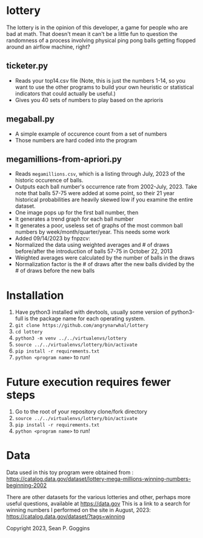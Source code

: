 # lottery

The lottery is in the opinion of this developer, a game for people who are bad at math. That doesn't mean it can't be a little fun to question the randomness of a process involving physical ping pong balls getting flopped around an airflow machine, right? 

## ticketer.py
- Reads your top14.csv file (Note, this is just the numbers 1-14, so you want to use the other programs to build your own heuristic or statistical indicators that could actually be useful.)
- Gives you 40 sets of numbers to play based on the aprioris

## megaball.py
- A simple example of occurence count from a set of numbers
- Those numbers are hard coded into the program

## megamillions-from-apriori.py
- Reads `megamillions.csv`, which is a listing through July, 2023 of the historic occurence of balls. 
- Outputs each ball number's occurrence rate from 2002-July, 2023. Take note that balls 57-75 were added at some point, so their 21 year historical probabilities are heavily skewed low if you examine the entire dataset. 
- One image pops up for the first ball number, then
- It generates a trend graph for each ball number
- It generates a poor, useless set of graphs of the most common ball numbers by week/month/quarter/year. This needs some work
- Added 09/14/2023 by fnpzcv:
- Normalized the data using weighted averages and # of draws before/after the introduction of balls 57-75 in October 22, 2013
- Weighted averages were calculated by the number of balls in the draws 
- Normalization factor is the # of draws after the new balls divided by the # of draws before the new balls

# Installation
1. Have python3 installed with devtools, usually some version of python3-full is the package name for each operating system. 
2. `git clone https://github.com/angrynarwhal/lottery` 
3. `cd lottery`
4. `python3 -m venv ../../virtualenvs/lottery`
5. `source ../../virtualenvs/lottery/bin/activate`
6. `pip install -r requirements.txt`
7. `python <program name>` to run!

# Future execution requires fewer steps
1. Go to the root of your repository clone/fork directory
2. `source ../../virtualenvs/lottery/bin/activate`
3. `pip install -r requirements.txt`
4. `python <program name>` to run!

# Data
Data used in this toy program were obtained from : https://catalog.data.gov/dataset/lottery-mega-millions-winning-numbers-beginning-2002 

There are other datasets for the various lotteries and other, perhaps more useful questions, available at https://data.gov This is a link to a search for winning numbers I performed on the site in August, 2023: https://catalog.data.gov/dataset/?tags=winning

Copyright 2023, Sean P. Goggins
